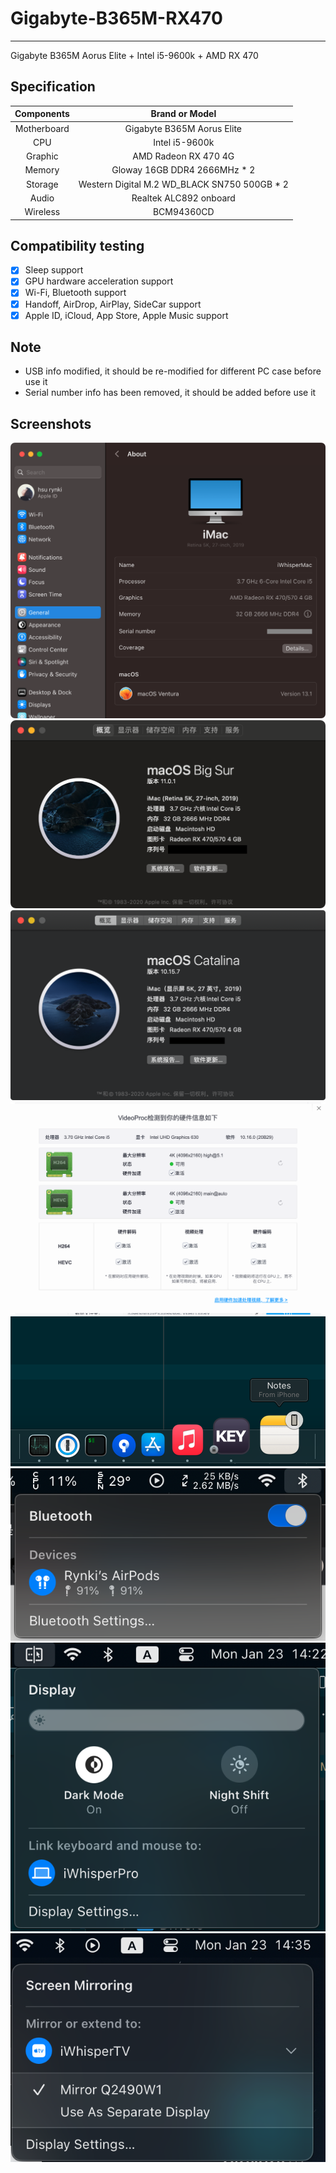 # Gigabyte-B365M-RX470
---

Gigabyte B365M Aorus Elite + Intel i5-9600k + AMD RX 470

## Specification

|   Components    |    Brand or Model                               |
| :-------------: | :---------------------------------------------: |
|   Motherboard   |    Gigabyte B365M Aorus Elite                   |
|   CPU           |    Intel i5-9600k                               |
|   Graphic       |    AMD Radeon RX 470 4G                         |
|   Memory        |    Gloway 16GB DDR4 2666MHz * 2                 |
|   Storage       |    Western Digital M.2 WD_BLACK SN750 500GB * 2 |
|   Audio         |    Realtek ALC892 onboard                       |
|   Wireless      |    BCM94360CD                                   |

## Compatibility testing

- [x] Sleep support
- [x] GPU hardware acceleration support
- [x] Wi-Fi, Bluetooth support
- [x] Handoff, AirDrop, AirPlay, SideCar support
- [x] Apple ID, iCloud, App Store, Apple Music support

## Note

- USB info modified, it should be re-modified for different PC case before use it
- Serial number info has been removed, it should be added before use it

## Screenshots

![](https://raw.githubusercontent.com/Shy07/gigabyte-b365m-rx470/master/screenshots/snap04.png)
![](https://raw.githubusercontent.com/Shy07/gigabyte-b365m-rx470/master/screenshots/snap03.png)
![](https://raw.githubusercontent.com/Shy07/gigabyte-b365m-rx470/master/screenshots/snap01.png)
![](https://raw.githubusercontent.com/Shy07/gigabyte-b365m-rx470/master/screenshots/snap02.png)
![](https://raw.githubusercontent.com/Shy07/gigabyte-b365m-rx470/master/screenshots/snap05.png)
![](https://raw.githubusercontent.com/Shy07/gigabyte-b365m-rx470/master/screenshots/snap06.png)
![](https://raw.githubusercontent.com/Shy07/gigabyte-b365m-rx470/master/screenshots/snap07.png)
![](https://raw.githubusercontent.com/Shy07/gigabyte-b365m-rx470/master/screenshots/snap08.png)
